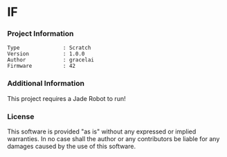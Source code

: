 IF
================



### Project Information
```
Type              : Scratch
Version           : 1.0.0
Author            : gracelai
Firmware          : 42
```

### Additional Information
This project requires a Jade Robot to run!

### License
This software is provided "as is" without any expressed or implied warranties.  In no case shall the author or any contributors be liable for any damages caused by the use of this software.

